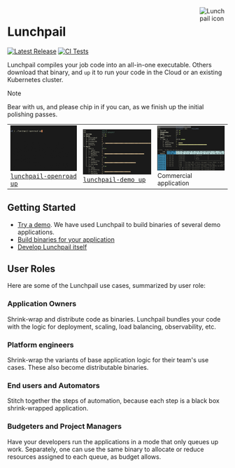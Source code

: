 <image align="right" alt="Lunchpail icon" src="docs/lunchpail.png" title="Lunchpail" width="64">

# Lunchpail

<a href="https://github.com/IBM/lunchpail/releases"><img src="https://img.shields.io/github/release/IBM/lunchpail.svg" alt="Latest Release"></a>
[![CI Tests](https://github.com/IBM/lunchpail/actions/workflows/tests.yml/badge.svg)](https://github.com/IBM/lunchpail/actions/workflows/tests.yml)

Lunchpail compiles your job code into an all-in-one executable. Others download that binary, and `up` it to run your code in the Cloud or an existing Kubernetes cluster. 

> [!NOTE]
> Bear with us, and please chip in if you can, as we finish up the initial polishing passes. 

<table>
    <tr>
        <td><img src="docs/demo1.gif" width="222"><br><a href="docs/demos/#openroad-demo"><tt>lunchpail-openroad up</tt></a></td>
        <td><img src="docs/status0.png" width="230"><br><a href="docs/demos/#lunchpail-demo"><tt>lunchpail-demo up</tt></a></td>
        <td><img src="docs/status1.png" width="230"><br>Commercial application</td>
    </tr>
</table>

## Getting Started

- [Try a demo](./docs/demos/README.md). We have used Lunchpail to build binaries of several demo applications.
- [Build binaries for your application](./docs/build/README.md)
- [Develop Lunchpail itself](./docs/contribute/README.md)

## User Roles

Here are some of the Lunchpail use cases, summarized by user role:

### Application Owners

Shrink-wrap and distribute code as binaries. Lunchpail bundles your code with the logic for deployment, scaling, load balancing, observability, etc.

### Platform engineers

Shrink-wrap the variants of base application logic for their team's use cases. These also become distributable binaries.

### End users and Automators

Stitch together the steps of automation, because each step is a black box shrink-wrapped application.

### Budgeters and Project Managers

Have your developers run the applications in a mode that only queues up work. Separately, one can use the same binary to allocate or reduce resources assigned to each queue, as budget allows.
